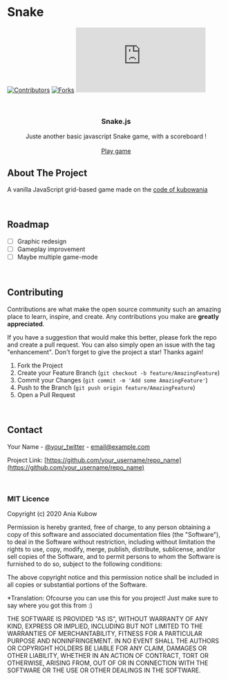 # Snake

[![Contributors][contributors-shield]][contributors-url]
[![Forks][forks-shield]][forks-url]
[![Stargazers][stars-shield]][stars-url]

<!-- PROJECT LOGO -->
<br />
<div align="center">
<!--   <a href="https://github.com/othneildrew/Best-README-Template">
    <img src="images/logo.png" alt="Logo" width="80" height="80">
  </a>
 -->
  <h3 align="center">Snake.js</h3>

  <p align="center">
    Juste another basic javascript Snake game, with a scoreboard !
    <br />
    <br />
    <a href="https://snaake.vercel.app/" target="_blank">Play game</a>
  </p>
</div>

<!-- ABOUT THE PROJECT -->

## About The Project

A vanilla JavaScript grid-based game made on the <a href="https://github.com/kubowania/Nokia3310-Snake">code of kubowania</a>

<br/>

<!-- ROADMAP -->

## Roadmap

- [ ] Graphic redesign
- [ ] Gameplay improvement
- [ ] Maybe multiple game-mode

<br/>

## Contributing

Contributions are what make the open source community such an amazing place to learn, inspire, and create. Any contributions you make are **greatly appreciated**.

If you have a suggestion that would make this better, please fork the repo and create a pull request. You can also simply open an issue with the tag "enhancement".
Don't forget to give the project a star! Thanks again!

1. Fork the Project
2. Create your Feature Branch (`git checkout -b feature/AmazingFeature`)
3. Commit your Changes (`git commit -m 'Add some AmazingFeature'`)
4. Push to the Branch (`git push origin feature/AmazingFeature`)
5. Open a Pull Request

<br/>

<!-- CONTACT -->

## Contact

Your Name - [@your_twitter](https://twitter.com/your_username) - email@example.com

Project Link: [https://github.com/your_username/repo_name](https://github.com/your_username/repo_name)

<br/>

### MIT Licence

Copyright (c) 2020 Ania Kubow

Permission is hereby granted, free of charge, to any person obtaining a copy of this software and associated documentation files (the "Software"), to deal in the Software without restriction, including without limitation the rights to use, copy, modify, merge, publish, distribute, sublicense, and/or sell copies of the Software, and to permit persons to whom the Software is furnished to do so, subject to the following conditions:

The above copyright notice and this permission notice shall be included in all copies or substantial portions of the Software.

\*Translation: Ofcourse you can use this for you project! Just make sure to say where you got this from :)

THE SOFTWARE IS PROVIDED "AS IS", WITHOUT WARRANTY OF ANY KIND, EXPRESS OR IMPLIED, INCLUDING BUT NOT LIMITED TO THE WARRANTIES OF MERCHANTABILITY, FITNESS FOR A PARTICULAR PURPOSE AND NONINFRINGEMENT. IN NO EVENT SHALL THE AUTHORS OR COPYRIGHT HOLDERS BE LIABLE FOR ANY CLAIM, DAMAGES OR OTHER LIABILITY, WHETHER IN AN ACTION OF CONTRACT, TORT OR OTHERWISE, ARISING FROM, OUT OF OR IN CONNECTION WITH THE SOFTWARE OR THE USE OR OTHER DEALINGS IN THE SOFTWARE.

[contributors-shield]: https://img.shields.io/github/contributors/kaazdw/Snake.js.svg?style=for-the-badge
[contributors-url]: https://github.com/kaazdw/Snake.js/graphs/contributors
[forks-shield]: https://img.shields.io/github/forks/kaazdw/Snake.js.svg?style=for-the-badge
[forks-url]: https://github.com/kaazdw/Snake.js/network/members
[stars-shield]: https://img.shields.io/github/stars/kaazdw/Snake.js?style=for-the-badge
[stars-url]: https://github.com/othneildrew/kaazdw/Snake.js
